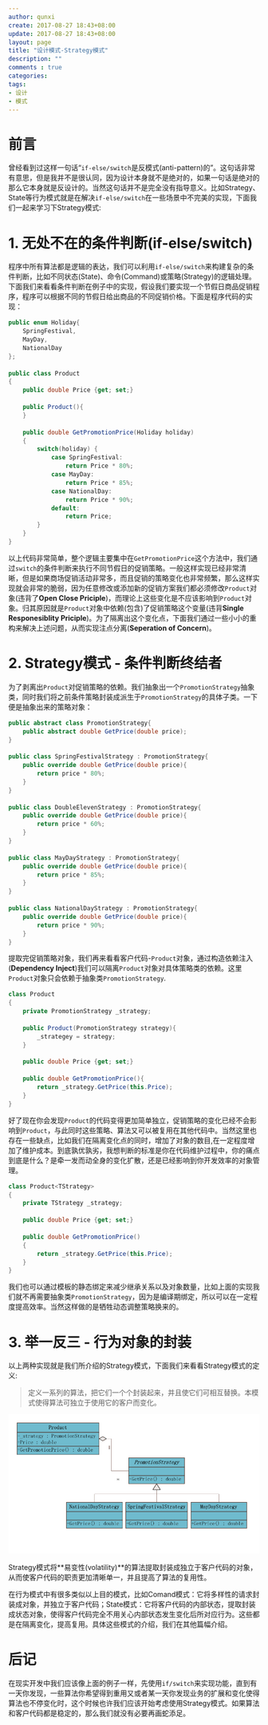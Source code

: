 ```yaml
---
author: qunxi
create: 2017-08-27 18:43+08:00
update: 2017-08-27 18:43+08:00
layout: page
title: "设计模式-Strategy模式"
description: ""
comments : true
categories:
tags:
- 设计
- 模式
---
```

# 前言

曾经看到过这样一句话“`if-else/switch`是反模式(anti-pattern)的”。这句话非常有意思，但是我并不是很认同，因为设计本身就不是绝对的，如果一句话是绝对的那么它本身就是反设计的。当然这句话并不是完全没有指导意义。比如Strategy、State等行为模式就是在解决`if-else/switch`在一些场景中不完美的实现，下面我们一起来学习下Strategy模式:
<!--more-->

# 1. 无处不在的条件判断(if-else/switch)

程序中所有算法都是逻辑的表达，我们可以利用`if-else/switch`来构建复杂的条件判断，比如不同状态(State)、命令(Command)或策略(Strategy)的逻辑处理。下面我们来看看条件判断在例子中的实现，假设我们要实现一个节假日商品促销程序，程序可以根据不同的节假日给出商品的不同促销价格。下面是程序代码的实现：

```C#
public enum Holiday{
    SpringFestival,
    MayDay,
    NationalDay
};

public class Product
{
    public double Price {get; set;}

    public Product(){
    }

    public double GetPromotionPrice(Holiday holiday)
    {
        switch(holiday) {
            case SpringFestival:
                return Price * 80%;
            case MayDay:
                return Price * 85%;
            case NationalDay:
                return Price * 90%;
            default:
                return Price;
        }
    }
}
```

以上代码非常简单，整个逻辑主要集中在`GetPromotionPrice`这个方法中，我们通过`switch`的条件判断来执行不同节假日的促销策略。一般这样实现已经非常清晰，但是如果商场促销活动非常多，而且促销的策略变化也非常频繁，那么这样实现就会非常的脆弱，因为任意修改或添加新的促销方案我们都必须修改`Product`对象(违背了**Open Close Priciple**)，而理论上这些变化是不应该影响到`Product`对象。归其原因就是`Product`对象中依赖(包含)了促销策略这个变量(违背**Single Responesiblity Priciple**)。为了隔离出这个变化点，下面我们通过一些小小的重构来解决上述问题，从而实现注点分离(**Seperation of Concern**)。

# 2. Strategy模式 - 条件判断终结者

为了剥离出`Product`对促销策略的依赖。我们抽象出一个`PromotionStrategy`抽象类，同时我们将之前条件策略封装成派生于`PromotionStrategy`的具体子类。一下便是抽象出来的策略对象：

```C#
public abstract class PromotionStrategy{
    public abstract double GetPrice(double price);
}

public class SpringFestivalStrategy : PromotionStrategy{
    public override double GetPrice(double price){
        return price * 80%;
    }
}

public class DoubleElevenStrategy : PromotionStrategy{
    public override double GetPrice(double price){
        return price * 60%;
    }
}

public class MayDayStrategy : PromotionStrategy{
    public override double GetPrice(double price){
        return price * 85%;
    }
}

public class NationalDayStrategy : PromotionStrategy{
    public override double GetPrice(double price){
        return price * 90%;
    }
}
```

提取完促销策略对象，我们再来看看客户代码-`Product`对象，通过构造依赖注入(**Dependency Inject**)我们可以隔离`Product`对象对具体策略类的依赖。这里`Product`对象只会依赖于抽象类`PromotionStrategy`.

```C#
class Product
{
    private PromotionStrategy _strategy;

    public Product(PromotionStrategy strategy){
        _strategey = strategy;
    }

    public double Price {get; set;}

    public double GetPromotionPrice(){
        return _strategy.GetPrice(this.Price);
    }
}
```

好了现在你会发现`Product`的代码变得更加简单独立，促销策略的变化已经不会影响到`Product`，与此同时这些策略、算法又可以被复用在其他代码中。当然这里也存在一些缺点，比如我们在隔离变化点的同时，增加了对象的数目,在一定程度增加了维护成本。到底孰优孰劣，我想判断的标准是你在代码维护过程中，你的痛点到底是什么？是牵一发而动全身的变化扩散，还是已经影响到你开发效率的对象管理。

```C#
class Product<TStrategy>
{
    private TStrategy _strategy;

    public double Price {get; set;}

    public double GetPromotionPrice()
    {
        return _strategy.GetPrice(this.Price);
    }
}
```
我们也可以通过模板的静态绑定来减少继承关系以及对象数量，比如上面的实现我们就不再需要抽象类`PromotionStrategy`，因为是编译期绑定，所以可以在一定程度提高效率。当然这样做的是牺牲动态调整策略换来的。

# 3. 举一反三 - 行为对象的封装

以上两种实现就是我们所介绍的Strategy模式，下面我们来看看Strategy模式的定义:

> 定义一系列的算法，把它们一个个封装起来，并且使它们可相互替换。本模式使得算法可独立于使用它的客户而变化。

![strategy pattern](/post-images/2017_10_20_strategy_pattern.PNG)

Strategy模式将**易变性(volatility)**的算法提取封装成独立于客户代码的对象，从而使客户代码的职责更加清晰单一，并且提高了算法的复用性。

在行为模式中有很多类似以上目的模式，比如Comand模式：它将多样性的请求封装成对象，并独立于客户代码；State模式：它将客户代码的内部状态，提取封装成状态对象，使得客户代码完全不用关心内部状态发生变化后所对应行为。这些都是在隔离变化，提高复用。具体这些模式的介绍，我们在其他篇幅介绍。

# 后记

在现实开发中我们应该像上面的例子一样，先使用`if/switch`来实现功能，直到有一天你发现，一些算法你希望得到重用又或者某一天你发现业务的扩展和变化使得算法也不停变化时，这个时候也许我们应该开始考虑使用Strategy模式。如果算法和客户代码都是稳定的，那么我们就没有必要再画蛇添足。
